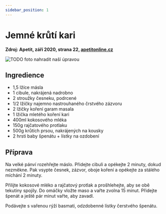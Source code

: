 ```yaml
---
sidebar_position: 1
---
```


# Jemné krůtí kari

**Zdroj: Apetit, září 2020, strana 22, [apetitonline.cz](https://www.apetitonline.cz/sites/default/files/styles/middle_cropped/public/recepty/Jemne_kruti_kari.jpg?h=43fe8092)**

![TODO foto nahradit naší úpravou](https://www.apetitonline.cz/sites/default/files/styles/middle_cropped/public/recepty/Jemne_kruti_kari.jpg?h=43fe8092)

## Ingredience

* 1,5 lžíce másla
* 1 cibule, nakrájená nadrobno
* 2 stroužky česneku, podrcené
* 1/2 lžičky najemno nastrouhaného črstvého zázvoru
* 2 lžičky koření garam masala
* 1 lžička mletého koření kari
* 400ml kokosového mléka
* 150g rajčatového protlaku
* 500g krůtích prsou, nakrájených na kousky
* 2 hrsti baby špenátu + lístky na ozdobení

## Příprava

Na velké pánví rozehřejte máslo. Přidejte cibuli a opékejte 2 minuty, dokud nezměkne.
Pak vsypte česnek, zázvor, oboje koření a opékejte za stálého míchání 2 minuty.

Přilijte kokosové mléko a rajčatový protlak a prošhlehejte, aby se obě tekutiny spojily. Do omáčky vložte maso a vařte zvolna 15 minut. Přidejte špenát a ještě pár minut vařte, aby zavadl.

Podávejte s vařenou rýží basmati, odzdobenné lístky čerstvého špenátu.
